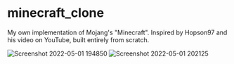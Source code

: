 # minecraft_clone
My own implementation of Mojang's "Minecraft". Inspired by Hopson97 and his video on YouTube, built entirely from scratch.

![Screenshot 2022-05-01 194850](https://user-images.githubusercontent.com/83931249/166178625-868d5be5-52f6-44ff-baf2-8f9e96168a9b.png)
![Screenshot 2022-05-01 202125](https://user-images.githubusercontent.com/83931249/166180437-40700a17-d3b4-46b6-bb7b-eb5fec6aaac8.png)
